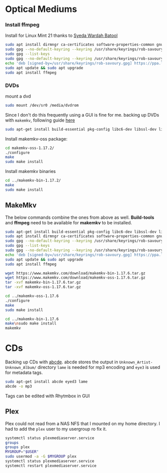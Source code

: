 # Optical Mediums
### Install ffmpeg
Install for Linux Mint 21 thanks to [Syeda Wardah Batool](https://linuxhint.com/install-ffmpeg-linux-mint-21/)
```bash
sudo apt install dirmngr ca-certificates software-properties-common gnupg gnupg2 apt-transport-https
sudo gpg --no-default-keyring --keyring /usr/share/keyrings/rob-savoury.gpg --keyserver keyserver.ubuntu.com --recv-keys E996735927E427A733BB653E374C7797FB006459
sudo gpg --list-keys
sudo gpg --no-default-keyring --keyring /usr/share/keyrings/rob-savoury.gpg --keyserver keyserver.ubuntu.com --recv-keys E996735927E427A733BB653E374C7797FB006459
echo 'deb [signed-by=/usr/share/keyrings/rob-savoury.gpg] https://ppa.launchpadcontent.net/savoury1/ffmpeg4/ubuntu jammy main' | sudo tee -a /etc/apt/sources.list.d/ffmpeg-4-rob-savoury.list
sudo apt update && sudo apt upgrade
sudo apt install ffmpeg
```
### DVDs
mount a dvd 
```bash
sudo mount /dev/sr0 /media/dvdrom
```
Since I don't do this frequently using a GUI is fine for me.
backing up DVDs with `makemkv`, following guide [here](https://forum.makemkv.com/forum/viewtopic.php?f=3&t=224)
```bash
sudo apt-get install build-essential pkg-config libc6-dev libssl-dev libexpat1-dev libavcodec-dev libgl1-mesa-dev qtbase5-dev zlib1g-dev
```
Install makemkv-oss package:
```bash
cd makemkv-oss-1.17.2/
./configure
make
sudo make install
```
Install makemkv binaries
```bash
cd ../makemkv-bin-1.17.2/
make
sudo make install
```
## MakeMkv
The below commands combine the ones from above as well. __Build-tools__ and __ffmpeg__ need to be available for __makemkv__ to be installed.
```bash
sudo apt-get install build-essential pkg-config libc6-dev libssl-dev libexpat1-dev libavcodec-dev libgl1-mesa-dev qtbase5-dev zlib1g-dev
sudo apt install dirmngr ca-certificates software-properties-common gnupg gnupg2 apt-transport-https
sudo gpg --no-default-keyring --keyring /usr/share/keyrings/rob-savoury.gpg --keyserver keyserver.ubuntu.com --recv-keys E996735927E427A733BB653E374C7797FB006459
sudo gpg --list-keys
sudo gpg --no-default-keyring --keyring /usr/share/keyrings/rob-savoury.gpg --keyserver keyserver.ubuntu.com --recv-keys E996735927E427A733BB653E374C7797FB006459
echo 'deb [signed-by=/usr/share/keyrings/rob-savoury.gpg] https://ppa.launchpadcontent.net/savoury1/ffmpeg4/ubuntu jammy main' | sudo tee -a /etc/apt/sources.list.d/ffmpeg-4-rob-savoury.list
sudo apt update && sudo apt upgrade
sudo apt install ffmpeg

wget https://www.makemkv.com/download/makemkv-bin-1.17.6.tar.gz
wget https://www.makemkv.com/download/makemkv-oss-1.17.6.tar.gz
tar -xvf makemkv-bin-1.17.6.tar.gz
tar -xvf makemkv-oss-1.17.6.tar.gz

cd ../makemkv-oss-1.17.6
./configure
make
sudo make install

cd ../makemkv-bin-1.17.6
make\nsudo make install
makemkv
```
# CDs
Backing up CDs with [abcde](https://abcde.einval.com/wiki/).
abcde stores the output in `Unknown_Artist-Unknown_Album/` directory
`lame` is needed for mp3 encoding and `eye3` is used for metadata tags.
```sh
sudo apt-get install abcde eyed3 lame 
abcde -o mp3
```
Tags can be edited with Rhytmbox in GUI

## Plex  
Plex could not read from a NAS NFS that I mounted on my home directory. I had to add the 
`plex` user to my usergroup ro fix it.
```sh
systemctl status plexmediaserver.service
groups
groups plex
MYGROUP="$USER"
sudo usermod -a -G $MYGROUP plex
systemctl status plexmediaserver.service
systemctl restart plexmediaserver.service
```
